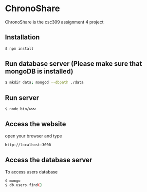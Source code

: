 # ChronoShare

ChronoShare is the csc309 assignment 4 project

## Installation

```bash
$ npm install
```

## Run database server (Please make sure that mongoDB is installed)

```bash
$ mkdir data; mongod --dbpath ./data
```


## Run server

```bash
$ node bin/www
```

## Access the website

open your browser and type

```bash
http://localhost:3000
```

## Access the database server

To access users database

```bash
$ mongo
$ db.users.find()
```